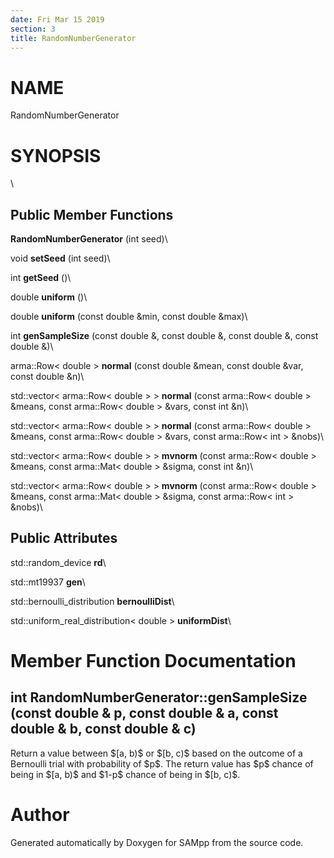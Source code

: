 ```yaml
---
date: Fri Mar 15 2019
section: 3
title: RandomNumberGenerator
---
```


NAME
====

RandomNumberGenerator

SYNOPSIS
========

\

Public Member Functions
-----------------------

**RandomNumberGenerator** (int seed)\

void **setSeed** (int seed)\

int **getSeed** ()\

double **uniform** ()\

double **uniform** (const double &min, const double &max)\

int **genSampleSize** (const double &, const double &, const double &,
const double &)\

arma::Row\< double \> **normal** (const double &mean, const double &var,
const double &n)\

std::vector\< arma::Row\< double \> \> **normal** (const arma::Row\<
double \> &means, const arma::Row\< double \> &vars, const int &n)\

std::vector\< arma::Row\< double \> \> **normal** (const arma::Row\<
double \> &means, const arma::Row\< double \> &vars, const arma::Row\<
int \> &nobs)\

std::vector\< arma::Row\< double \> \> **mvnorm** (const arma::Row\<
double \> &means, const arma::Mat\< double \> &sigma, const int &n)\

std::vector\< arma::Row\< double \> \> **mvnorm** (const arma::Row\<
double \> &means, const arma::Mat\< double \> &sigma, const arma::Row\<
int \> &nobs)\

Public Attributes
-----------------

std::random\_device **rd**\

std::mt19937 **gen**\

std::bernoulli\_distribution **bernoulliDist**\

std::uniform\_real\_distribution\< double \> **uniformDist**\

Member Function Documentation
=============================

int RandomNumberGenerator::genSampleSize (const double & p, const double & a, const double & b, const double & c)
-----------------------------------------------------------------------------------------------------------------

Return a value between \$\[a, b)\$ or \$\[b, c)\$ based on the outcome
of a Bernoulli trial with probability of \$p\$. The return value has
\$p\$ chance of being in \$\[a, b)\$ and \$1-p\$ chance of being in
\$\[b, c)\$.

Author
======

Generated automatically by Doxygen for SAMpp from the source code.
